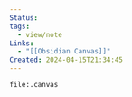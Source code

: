 ```yaml
---
Status: 
tags:
  - view/note
Links:
  - "[[Obsidian Canvas]]"
Created: 2024-04-15T21:34:45
---
```

```query
file:.canvas
```
